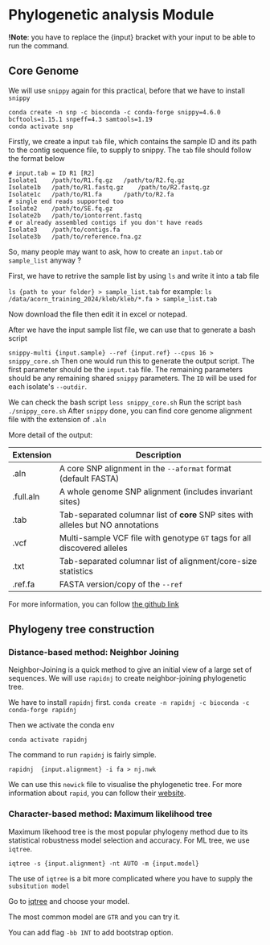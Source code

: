# Phylogenetic analysis Module

**!Note**: you have to replace the {input} bracket with your input to be able to run the command. 

## Core Genome 
We will use `snippy` again for this practical, before that we have to install `snippy` 

```
conda create -n snp -c bioconda -c conda-forge snippy=4.6.0 bcftools=1.15.1 snpeff=4.3 samtools=1.19
conda activate snp
```

Firstly, we create a input `tab` file, which contains the sample ID and its path to the contig sequence file, to supply to snippy. 
The `tab` file should follow the format below 

```
# input.tab = ID R1 [R2]
Isolate1	/path/to/R1.fq.gz	/path/to/R2.fq.gz
Isolate1b	/path/to/R1.fastq.gz	/path/to/R2.fastq.gz
Isolate1c	/path/to/R1.fa		/path/to/R2.fa
# single end reads supported too
Isolate2	/path/to/SE.fq.gz
Isolate2b	/path/to/iontorrent.fastq
# or already assembled contigs if you don't have reads
Isolate3	/path/to/contigs.fa
Isolate3b	/path/to/reference.fna.gz
```  
So, many people may want to ask, how to create an `input.tab` or `sample_list` anyway ?

First, we have to retrive the sample list by using `ls` and write it into a tab file

`ls {path to your folder} > sample_list.tab`
for example:
`ls /data/acorn_training_2024/kleb/kleb/*.fa > sample_list.tab`

Now download the file then edit it in excel or notepad.  

After we have the input sample list file, we can use that to generate a bash script

`snippy-multi {input.sample} --ref {input.ref} --cpus 16 > snippy_core.sh`
Then one would run this to generate the output script.
The first parameter should be the `input.tab` file.
The remaining parameters should be any remaining shared `snippy` parameters. The `ID` will be used for each isolate's `--outdir`.

We can check the bash script 
`less snippy_core.sh`
Run the script
`bash ./snippy_core.sh`
After `snippy` done, you can find core genome alignment file with the extension of `.aln` 

More detail of the output:

Extension | Description
----------|--------------
.aln | A core SNP alignment in the `--aformat` format (default FASTA)
.full.aln | A whole genome SNP alignment (includes invariant sites)
.tab | Tab-separated columnar list of **core** SNP sites with alleles but NO annotations
.vcf | Multi-sample VCF file with genotype `GT` tags for all discovered alleles
.txt | Tab-separated columnar list of alignment/core-size statistics
.ref.fa | FASTA version/copy of the `--ref`

For more information, you can follow [the github link](https://github.com/tseemann/snippy)

## Phylogeny tree construction 

### Distance-based method: Neighbor Joining


Neighbor-Joining is a quick method to give an initial view of a large set of sequences. We will use `rapidnj` to create neighbor-joining phylogenetic tree.

We have to install `rapidnj` first.
`conda create -n rapidnj -c bioconda -c conda-forge rapidnj`

Then we activate the conda env

`conda activate rapidnj`

The command to run `rapidnj` is fairly simple. 

`rapidnj  {input.alignment} -i fa > nj.nwk` 

We can use this `newick` file to visualise the phylogenetic tree. 
For more information about `rapid`, you can follow their [website](https://wheelerlab.org/software/ninja/docs.html).

### Character-based method: Maximum likelihood tree 

Maximum likehood tree is the most popular phylogeny method due to its statistical robustness model selection and accuracy. 
For ML tree, we use `iqtree`.

`iqtree -s {input.alignment} -nt AUTO -m {input.model}`

The use of `iqtree` is a bit more complicated where you have to supply the `subsitution model` 

Go to [iqtree](http://www.iqtree.org/doc/Substitution-Models#dna-models) and choose your model. 

The most common model are `GTR` and you can try it. 

You can add flag `-bb INT` to add bootstrap option. 




